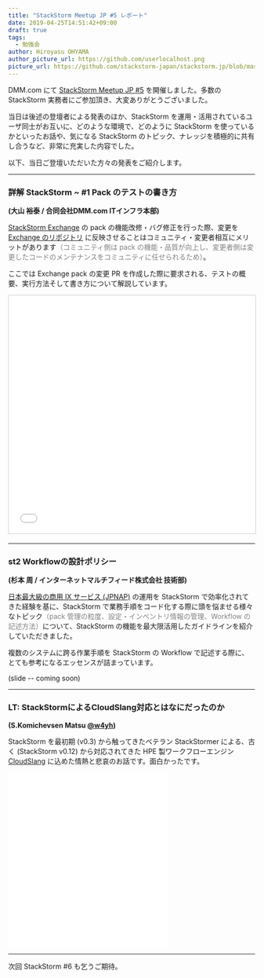 ```yaml
---
title: "StackStorm Meetup JP #5 レポート"
date: 2019-04-25T14:51:42+09:00
draft: true
tags:
  - 勉強会
author: Hiroyasu OHYAMA
author_picture_url: https://github.com/userlocalhost.png
picture_url: https://github.com/stackstorm-japan/stackstorm.jp/blob/master/static/img/20190424_thumbnail.png?raw=true
---
```


DMM.com にて [StackStorm Meetup JP #5](https://stackstorm-jp.connpass.com/event/125804/) を開催しました。多数の StackStorm 実務者にご参加頂き、大変ありがとうございました。

当日は後述の登壇者による発表のほか、StackStorm を運用・活用されているユーザ同士がお互いに、どのような環境で、どのように StackStorm を使っているかといったお話や、気になる StackStorm のトピック、ナレッジを積極的に共有し合うなど、非常に充実した内容でした。

以下、当日ご登壇いただいた方々の発表をご紹介します。

---

### 詳解 StackStorm ~ #1 Pack のテストの書き方
**(大山 裕泰 / 合同会社DMM.com ITインフラ本部)**

[StackStorm Exchange](https://exchange.stackstorm.org/) の pack の機能改修・バグ修正を行った際、変更を [Exchange のリポジトリ](https://github.com/StackStorm-Exchange) に反映させることはコミュニティ・変更者相互にメリットがあります<span style='color: grey;'>（コミュニティ側は pack の機能・品質が向上し、変更者側は変更したコードのメンテナンスをコミュニティに任せられるため）</span>。

ここでは Exchange pack の変更 PR を作成した際に要求される、テストの概要、実行方法そして書き方について解説しています。

<iframe src="//www.slideshare.net/slideshow/embed_code/key/GutafwgHuQesuR" width="595" height="485" frameborder="0" marginwidth="0" marginheight="0" scrolling="no" style="border:1px solid #CCC; border-width:1px; margin-bottom:5px; max-width: 100%;" allowfullscreen> </iframe> <div style="margin-bottom:5px"></div>

---

### st2 Workflowの設計ポリシー
**(杉本 周 / インターネットマルチフィード株式会社 技術部)**

[日本最大級の商用 IX サービス (JPNAP)](http://www.mfeed.co.jp/service/jpnap.html) の運用を StackStorm で効率化されてきた経験を基に、StackStorm で業務手順をコード化する際に頭を悩ませる様々なトピック<span style='color: grey;'>（pack 管理の粒度、設定・インベントリ情報の管理、Workflow の記述方法）</span>について、StackStorm の機能を最大限活用したガイドラインを紹介していただきました。

複数のシステムに跨る作業手順を StackStorm の Workflow で記述する際に、とても参考になるエッセンスが詰まっています。

(slide -- coming soon)

---

### LT: StackStormによるCloudSlang対応とはなにだったのか

**(S.Komichevsen Matsu [@w4yh](https://twitter.com/w4yh))**

StackStorm を最初期 (v0.3) から触ってきたベテラン StackStormer による、古く (StackStorm v0.12) から対応されてきた HPE 製ワークフローエンジン [CloudSlang](https://cloudslang.io/) に込めた情熱と悲哀のお話です。面白かったです。

<div style="left: 0; width: 65%; height: 0; position: relative; padding-bottom: 70.5617%;"><iframe src="//speakerdeck.com/player/8dbc8c8429924be2b49ba60b32270a60" style="border: 0; top: 0; left: 0; width: 100%; height: 100%; position: absolute;" allowfullscreen scrolling="no" allow="autoplay; encrypted-media"></iframe></div>

---

次回 StackStorm #6 も乞うご期待。
